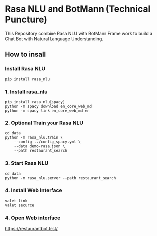 # Rasa NLU and BotMann (Technical Puncture)

This Repository combine Rasa NLU with BotMann Frame work
to build a Chat Bot with Natural Language Understanding. 


## How to insall 

###  Install Rasa NLU
```
pip install rasa_nlu
```

### 1. Install rasa_nlu
```
pip install rasa_nlu[spacy]
python -m spacy download en_core_web_md
python -m spacy link en_core_web_md en
```

### 2. Optional Train your Rasa NLU
```
cd data
python -m rasa_nlu.train \
    --config ../config_spacy.yml \
    --data demo-rasa.json \
    --path restaurant_search
```

### 3. Start  Rasa NLU
```
cd data
python -m rasa_nlu.server --path restaurant_search
```

### 4. Install Web Interface
```
valet link
valet securce
```

### 4. Open Web interface

https://restaurantbot.test/
